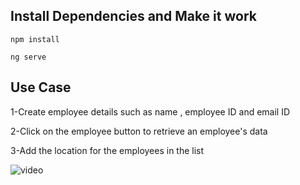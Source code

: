 ## Install Dependencies and Make it work

`npm install`

`ng serve`



## Use Case 

1-Create employee details such as name , employee ID and email ID

2-Click on the employee button to retrieve an employee's data

3-Add the location for the employees in the list

![video](last1(1).gif)


